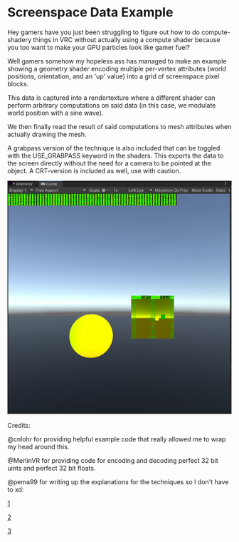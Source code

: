 # Screenspace Data Example

Hey gamers have you just been struggling to figure out how to do compute-shadery things in VRC without actually using a compute shader because you too want to make your GPU particles look like gamer fuel? 

Well gamers somehow my hopeless ass has managed to make an example showing a geometry shader encoding multiple per-vertex attributes (world positions, orientation, and an 'up' value) into a grid of screenspace pixel blocks.

This data is captured into a rendertexture where a different shader can perform arbitrary computations on said data (in this case, we modulate world position with a sine wave). 

We then finally read the result of said computations to mesh attributes when actually drawing the mesh.

A grabpass version of the technique is also included that can be toggled with the USE_GRABPASS keyword in the shaders. This exports the data to the screen directly without the need for a camera to be pointed at the object. A CRT-version is included as well, use with caution.

![img](./Images/1.png)

 Credits: 

 @cnlohr for providing helpful example code that really allowed me to wrap my head around this.

 @MerlinVR for providing code for encoding and decoding perfect 32 bit uints and perfect 32 bit floats.

 @pema99 for writing up the explanations for the techniques so I don't have to xd: 
 
 [1](https://github.com/pema99/shader-knowledge/blob/main/tips-and-tricks.md#encoding-and-decoding-data-in-a-grabpass)  
 
 [2](https://github.com/pema99/shader-knowledge/blob/main/tips-and-tricks.md#easy-way-to-show-uv-unwrap-in-clipspace) 
 
 [3](https://github.com/pema99/shader-knowledge/blob/main/geometry-shaders.md#blitting-to-camera-loops-or-cameras-in-general) 